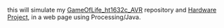 this will simulate my [GameOfLife_ht1632c_AVR](https://github.com/emdarcher/GameOfLife_ht1632c_display_AVR) repository and [Hardware Project](http://hackaday.io/project/2048), in a web page using Processing/Java.
